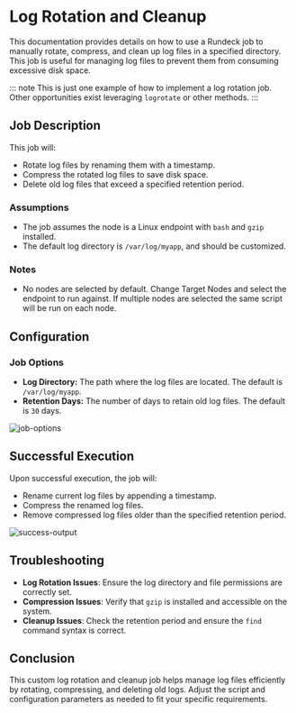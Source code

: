 # Log Rotation and Cleanup

This documentation provides details on how to use a Rundeck job to manually rotate, compress, and clean up log files in a specified directory. This job is useful for managing log files to prevent them from consuming excessive disk space.

::: note
This is just one example of how to implement a log rotation job.  Other opportunities exist leveraging `logrotate` or other methods.
:::

## Job Description

This job will:
- Rotate log files by renaming them with a timestamp.
- Compress the rotated log files to save disk space.
- Delete old log files that exceed a specified retention period.

### Assumptions

- The job assumes the node is a Linux endpoint with `bash` and `gzip` installed.
- The default log directory is `/var/log/myapp`, and should be customized.

### Notes

- No nodes are selected by default. Change Target Nodes and select the endpoint to run against.  If multiple nodes are selected the same script will be run on each node.

## Configuration

### Job Options

- **Log Directory:** The path where the log files are located. The default is `/var/log/myapp`.
- **Retention Days:** The number of days to retain old log files. The default is `30` days.

![job-options](/assets/img/log-rotation-job-options.png)<br>

## Successful Execution

Upon successful execution, the job will:
- Rename current log files by appending a timestamp.
- Compress the renamed log files.
- Remove compressed log files older than the specified retention period.

![success-output](/assets/img/log-rotation-success-output.png)<br>

## Troubleshooting

- **Log Rotation Issues**: Ensure the log directory and file permissions are correctly set.
- **Compression Issues**: Verify that `gzip` is installed and accessible on the system.
- **Cleanup Issues**: Check the retention period and ensure the `find` command syntax is correct.

## Conclusion

This custom log rotation and cleanup job helps manage log files efficiently by rotating, compressing, and deleting old logs. Adjust the script and configuration parameters as needed to fit your specific requirements.